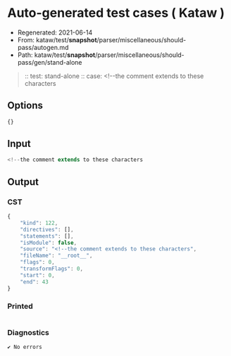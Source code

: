 # Auto-generated test cases ( Kataw )
- Regenerated: 2021-06-14
- From: kataw/test/__snapshot__/parser/miscellaneous/should-pass/autogen.md
- Path: kataw/test/__snapshot__/parser/miscellaneous/should-pass/gen/stand-alone
> :: test: stand-alone
> :: case: <!--the comment extends to these characters
## Options

`````js
{}
`````
## Input

`````js
<!--the comment extends to these characters
`````
## Output

### CST

```javascript
{
    "kind": 122,
    "directives": [],
    "statements": [],
    "isModule": false,
    "source": "<!--the comment extends to these characters",
    "fileName": "__root__",
    "flags": 0,
    "transformFlags": 0,
    "start": 0,
    "end": 43
}
```

### Printed

```javascript

```

### Diagnostics

```javascript
✔ No errors
```

